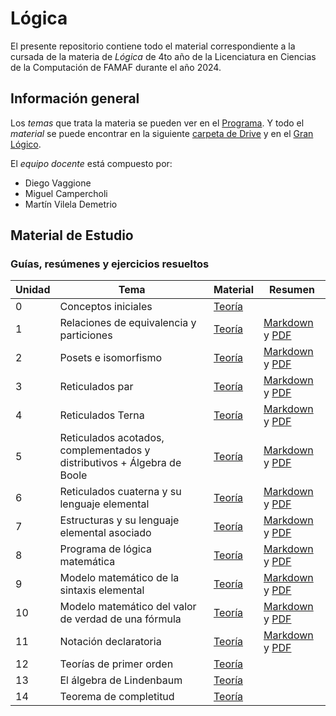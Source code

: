 # Lógica

El presente repositorio contiene todo el material correspondiente a la cursada de la materia de _Lógica_ de 4to año de la Licenciatura en Ciencias de la Computación de FAMAF durante el año 2024.

## Información general

Los _temas_ que trata la materia se pueden ver en el [Programa](./subject_information/study_program.pdf). Y todo el _material_ se puede encontrar en la siguiente [carpeta de Drive](https://drive.google.com/drive/folders/1AJYhNeH_wqp3iEyuiD5CA52X4l3sVLgN) y en el [Gran Lógico](https://granlogico.com/).

El _equipo docente_ está compuesto por:

- Diego Vaggione
- Miguel Campercholi
- Martín Vilela Demetrio

## Material de Estudio

### Guías, resúmenes y ejercicios resueltos

<!-- prettier-ignore -->
| Unidad | Tema | Material | Resumen |
| ------ | ---- | -------- | ------- |
| 0 | Conceptos iniciales | [Teoría](./classes/guide_0/theory.pdf) | |
| 1 | Relaciones de equivalencia y particiones | [Teoría](./classes/guide_1/theory.pdf) | [Markdown](./classes/guide_1/summary.md) y [PDF](./classes/guide_1/summary.pdf) |
| 2 | Posets e isomorfismo | [Teoría](./classes/guide_2/theory.pdf) | [Markdown](./classes/guide_2/summary.md) y [PDF](./classes/guide_2/summary.pdf) |
| 3 | Reticulados par | [Teoría](./classes/guide_3/theory.pdf) | [Markdown](./classes/guide_3/summary.md) y [PDF](./classes/guide_3/summary.pdf) |
| 4 | Reticulados Terna | [Teoría](./classes/guide_4/theory.pdf) | [Markdown](./classes/guide_4/summary.md) y [PDF](./classes/guide_4/summary.pdf) |
| 5 | Reticulados acotados, complementados y distributivos + Álgebra de Boole | [Teoría](./classes/guide_5/theory.pdf) | [Markdown](./classes/guide_5/summary.md) y [PDF](./classes/guide_5/summary.pdf) |
| 6 | Reticulados cuaterna y su lenguaje elemental | [Teoría](./classes/guide_6/theory.pdf) | [Markdown](./classes/guide_6/summary.md) y [PDF](./classes/guide_6/summary.pdf) |
| 7 | Estructuras y su lenguaje elemental asociado | [Teoría](./classes/guide_7/theory.pdf) | [Markdown](./classes/guide_7/summary.md) y [PDF](./classes/guide_7/summary.pdf) |
| 8 | Programa de lógica matemática | [Teoría](./classes/guide_8/theory.pdf) | [Markdown](./classes/guide_8/summary.md) y [PDF](./classes/guide_8/summary.pdf) |
| 9 | Modelo matemático de la sintaxis elemental | [Teoría](./classes/guide_9/theory.pdf) | [Markdown](./classes/guide_9/summary.md) y [PDF](./classes/guide_9/summary.pdf) |
| 10 | Modelo matemático del valor de verdad de una fórmula | [Teoría](./classes/guide_10/theory.pdf) | [Markdown](./classes/guide_10/summary.md) y [PDF](./classes/guide_10/summary.pdf) |
| 11 | Notación declaratoria | [Teoría](./classes/guide_11/theory.pdf) | [Markdown](./classes/guide_11/summary.md) y [PDF](./classes/guide_11/summary.pdf) |
| 12 | Teorías de primer orden | [Teoría](./classes/guide_12/theory.pdf) | |
| 13 | El álgebra de Lindenbaum | [Teoría](./classes/guide_13/theory.pdf) | |
| 14 | Teorema de completitud | [Teoría](./classes/guide_14/theory.pdf) | |
